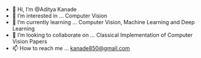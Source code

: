 - 👋 Hi, I’m @Aditya Kanade
- 👀 I’m interested in ... Computer Vision
- 🌱 I’m currently learning ... Computer Vision, Machine Learning and Deep Learning
- 💞️ I’m looking to collaborate on ... Classical Implementation of Computer Vision Papers
- 📫 How to reach me ... kanade850@gmail.com

<!---
tron8196/tron8196 is a ✨ special ✨ repository because its `README.md` (this file) appears on your GitHub profile.
You can click the Preview link to take a look at your changes.
--->
